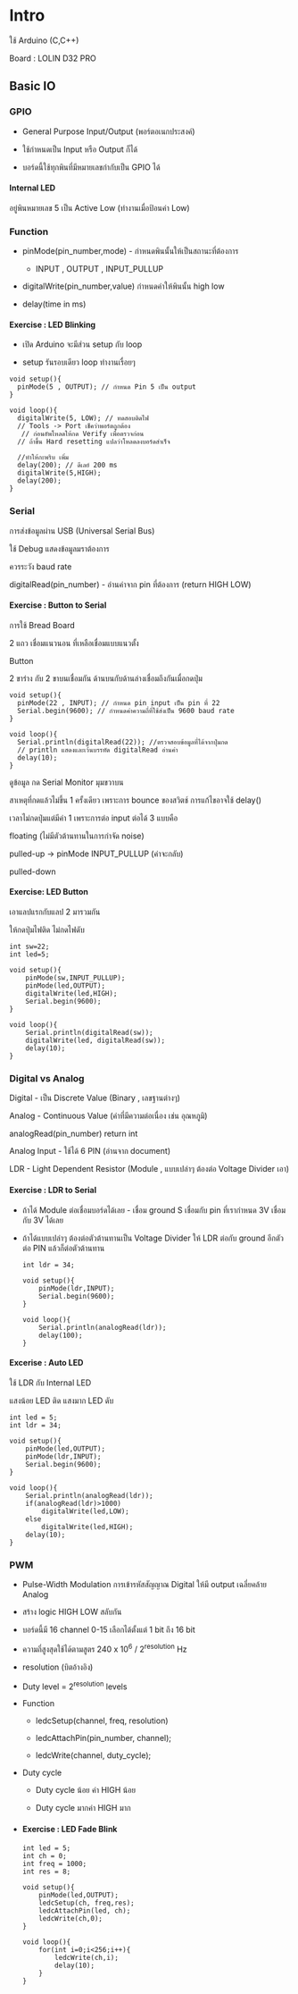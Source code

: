 # Intro

ใช้ Arduino (C,C++)

Board : LOLIN D32 PRO

## Basic IO

### GPIO

- General Purpose Input/Output (พอร์ตอเนกประสงค์)

- ใช้กำหนดเป็น Input หรือ Output ก็ได้

- บอร์ดนี้ใช้ทุกพินที่มีหมายเลขกำกับเป็น GPIO ได้

#### Internal LED

อยู่พินหมายเลข 5 เป็น Active Low (ทำงานเมื่อป้อนค่า Low)

### Function

- pinMode(pin_number,mode) - กำหนดพินนั้นให้เป็นสถานะที่ต้องการ
  
  - INPUT , OUTPUT , INPUT_PULLUP

- digitalWrite(pin_number,value) กำหนดค่าให้พินนั้น high low

- delay(time in ms)

#### Exercise : LED Blinking

- เปิด Arduino จะมีส่วน setup กับ loop

- setup รันรอบเดียว loop ทำงานเรื่อยๆ

```
void setup(){
  pinMode(5 , OUTPUT); // กำหนด Pin 5 เป็น output
}

void loop(){
  digitalWrite(5, LOW); // ทดสอบติดไฟ
  // Tools -> Port เช็คว่าพอร์ตถูกต้อง
   // ก่อนอัพโหลดให้กด Verify เพื่อตรวจก่อน
  // ถ้าขึ้น Hard resetting แปลว่าโหลดลงบอร์ดสำเร็จ

  //ทำให้กะพริบ เพิ่ม
  delay(200); // ดีเลย์ 200 ms    
  digitalWrite(5,HIGH);
  delay(200);
}
```

### Serial

การส่งข้อมูลผ่าน USB (Universal Serial Bus)

ใช้ Debug แสดงข้อมูลมราต้องการ

ควรระวัง baud rate

digitalRead(pin_number) - อ่านค่าจาก pin ที่ต้องการ (return HIGH LOW)

#### Exercise : Button to Serial

การใช้ Bread Board

2 แถว เชื่อมแนวนอน ที่เหลือเชื่อมแบบแนวตั้ง

Button

2 ขาร่าง กับ 2 ขาบนเชื่อมกัน ด้านบนกับด้านล่างเชื่อมถึงกันเมื่อกดปุ่ม

```
void setup(){
  pinMode(22 , INPUT); // กำหนด pin input เป็น pin ที่ 22
  Serial.begin(9600); // กำหนดค่าความถี่ที่ใช้ส่งเป็น 9600 baud rate
}

void loop(){
  Serial.println(digitalRead(22)); //ตรวจสอบข้อมูลที่ได้จากปุ่มกด 
  // println แสดงและเว้นบรรทัด digitalRead อ่านค่า
  delay(10);
}
```

ดูข้อมูล กด Serial Monitor มุมขวาบน

สาเหตุที่กดแล้วไม่ขึ้น 1 ครั้งเดียว เพราะการ bounce ของสวิตช์ การแก้ไขอาจใช้ delay()

เวลาไม่กดปุ่มแต่มีค่า 1 เพราะการต่อ input ต่อได้ 3 แบบคือ

floating (ไม่มีตัวต้านทานในการกำจัด noise)

pulled-up -> pinMode INPUT_PULLUP (ค่าจะกลับ)

pulled-down

#### Exercise: LED Button

เอาแลปแรกกับแลป 2 มารวมกัน

ให้กดปุ่มไฟติด ไม่กดไฟดับ

```
int sw=22;
int led=5;

void setup(){
    pinMode(sw,INPUT_PULLUP);
    pinMode(led,OUTPUT);
    digitalWrite(led,HIGH);
    Serial.begin(9600);
}

void loop(){
    Serial.println(digitalRead(sw));
    digitalWrite(led, digitalRead(sw));
    delay(10);
}
```

### Digital vs Analog

Digital - เป็น Discrete Value (Binary , เลขฐานต่างๆ)

Analog - Continuous Value (ค่าที่มีความต่อเนื่อง เช่น อุณหภูมิ)

analogRead(pin_number) return int

Analog Input - ใช้ได้ 6 PIN (อ่านจาก document)

LDR - Light Dependent Resistor (Module , แบบเปล่าๆ ต้องต่อ Voltage Divider เอา)

#### Exercise : LDR to Serial

- ถ้าได้ Module ต่อเชื่อมบอร์ดได้เลย - เชื่อม ground S เชื่อมกับ pin ที่เรากำหนด 3V เชื่อมกับ 3V ได้เลย

- ถ้าได้แบบเปล่าๆ ต้องต่อตัวต้านทานเป็น Voltage Divider ให้ LDR ต่อกับ ground อีกตัวต่อ PIN แล้วก็ต่อตัวต้านทาน
  
  ```
  int ldr = 34;
  
  void setup(){
      pinMode(ldr,INPUT);
      Serial.begin(9600);
  }
  
  void loop(){
      Serial.println(analogRead(ldr));
      delay(100);
  }
  ```

#### Excerise : Auto LED

ใช้ LDR กับ Internal LED

แสงน้อย LED ติด แสงมาก LED ดับ

```
int led = 5;
int ldr = 34;

void setup(){
    pinMode(led,OUTPUT);
    pinMode(ldr,INPUT);
    Serial.begin(9600);
}

void loop(){
    Serial.println(analogRead(ldr));
    if(analogRead(ldr)>1000)
        digitalWrite(led,LOW);
    else
        digitalWrite(led,HIGH);
    delay(10);
}
```

### PWM

- Pulse-Width Modulation การเข้ารหัสสัญญาณ Digital ให้มี output เฉลี่ยคล้าย Analog

- สร้าง logic HIGH LOW สลับกัน

- บอร์ดนี้มี 16 channel 0-15 เลือกได้ตั้งแต่ 1 bit ถึง 16 bit

- ความถี่สูงสุดใช้ได้ตามสูตร 240 x 10<sup>6</sup> / 2<sup>resolution</sup> Hz

- resolution (บิตอ้างอิง)

- Duty level = 2<sup>resolution</sup> levels

- Function
  
  - ledcSetup(channel, freq, resolution)
  
  - ledcAttachPin(pin_number, channel);
  
  - ledcWrite(channel, duty_cycle);

- Duty cycle
  
  - Duty cycle น้อย ค่า HIGH น้อย 
  
  - Duty cycle มากค่า HIGH มาก

- #### Exercise : LED Fade Blink
  
  ```
  int led = 5;
  int ch = 0;
  int freq = 1000;
  int res = 8;
  
  void setup(){
      pinMode(led,OUTPUT);
      ledcSetup(ch, freq,res);
      ledcAttachPin(led, ch);
      ledcWrite(ch,0);
  }
  
  void loop(){
      for(int i=0;i<256;i++){
          ledcWrite(ch,i);
          delay(10);
      }
  }
  ```
